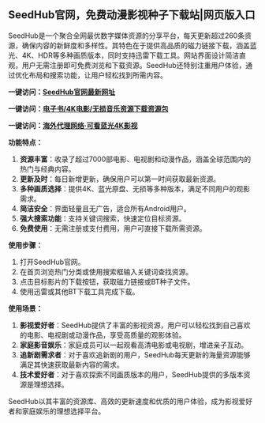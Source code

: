 <h2>SeedHub官网，免费动漫影视种子下载站|网页版入口</h2>
<p>SeedHub是一个聚合全网最优数字媒体资源的分享平台，每天更新超过260条资源，确保内容的新鲜度和多样性。其特色在于提供高品质的磁力链接下载，涵盖蓝光、4K、HDR等多种画质版本，同时支持迅雷下载工具。网站界面设计简洁直观，用户无需注册即可免费浏览和下载资源。SeedHub还特别注重用户体验，通过优化布局和搜索功能，让用户轻松找到所需内容。</p>
<p><strong>一键访问：</strong><a href="https://seedhub.wwwnav.com/" target="_blank" ><strong>SeedHub官网最新网址</strong></a></p>
<p><strong>一键访问：</strong><a href="https://wangpanziyuan.pages.dev/" target="_blank"><strong>电子书/4K电影/无损音乐资源下载资源包</strong></a></p>
<p><strong>一键访问：</strong><a href="http://ip.harmonylink.net/share/e82025" target="_blank" ><strong>海外代理网络·可看蓝光4K影视</strong></a></p>
<p><strong>功能特点：</strong></p>
<ol>
  <li><strong>资源丰富</strong>：收录了超过7000部电影、电视剧和动漫作品，涵盖全球范围内的热门与经典内容。</li>
  <li><strong>更新及时</strong>：每日新增更新，确保用户可以第一时间获取最新资源。</li>
  <li><strong>多种画质选择</strong>：提供4K、蓝光原盘、无损等多种版本，满足不同用户的观影需求。</li>
  <li><strong>简洁安全</strong>：界面轻量且无广告，适合所有Android用户。</li>
  <li><strong>强大搜索功能</strong>：支持关键词搜索，快速定位目标资源。</li>
  <li><strong>免费使用</strong>：无需注册或支付费用，用户可直接下载所需资源。</li>
</ol>
<p><strong>使用步骤：</strong></p>
<ol>
  <li>打开SeedHub官网。</li>
  <li>在首页浏览热门分类或使用搜索框输入关键词查找资源。</li>
  <li>点击目标影片的下载按钮，获取磁力链接或BT种子文件。</li>
  <li>使用迅雷或其他BT下载工具完成下载。</li>
</ol>
<p><strong>使用场景：</strong></p>
<ol>
  <li><strong>影视爱好者</strong>：SeedHub提供了丰富的影视资源，用户可以轻松找到自己喜欢的电影、电视剧或动漫作品，享受高质量的观影体验。</li>
  <li><strong>家庭影音娱乐</strong>：家庭成员可以一起观看高清电影或电视剧，增进亲子互动。</li>
  <li><strong>追新剧需求者</strong>：对于喜欢追新剧的用户，SeedHub每天更新的海量资源能够满足其快速获取最新内容的需求。</li>
  <li><strong>技术爱好者</strong>：对于喜欢探索不同画质版本的用户，SeedHub提供的多版本资源是理想选择。</li>
</ol>
<p>SeedHub以其丰富的资源库、高效的更新速度和优质的用户体验，成为影视爱好者和家庭娱乐的理想选择平台。</p>
